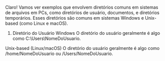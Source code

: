 Claro! Vamos ver exemplos que envolvem diretórios comuns em sistemas de arquivos em PCs, como diretórios de usuário, documentos, e diretórios temporários. Esses diretórios são comuns em sistemas Windows e Unix-based (como Linux e macOS).

1. Diretório do Usuário
Windows
O diretório do usuário geralmente é algo como C:\Users\NomeDoUsuario.

Unix-based (Linux/macOS)
O diretório do usuário geralmente é algo como /home/NomeDoUsuario ou /Users/NomeDoUsuario.